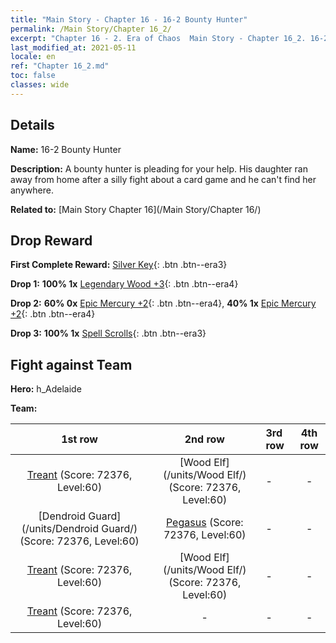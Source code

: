 ```yaml
---
title: "Main Story - Chapter 16 - 16-2 Bounty Hunter"
permalink: /Main Story/Chapter 16_2/
excerpt: "Chapter 16 - 2. Era of Chaos  Main Story - Chapter 16_2. 16-2 Bounty Hunter"
last_modified_at: 2021-05-11
locale: en
ref: "Chapter 16_2.md"
toc: false
classes: wide
---
```


## Details

 **Name:** 16-2 Bounty Hunter

 **Description:** A bounty hunter is pleading for your help. His daughter ran away from home after a silly fight about a card game and he can't find her anywhere.

 **Related to:** [Main Story Chapter 16](/Main Story/Chapter 16/)

## Drop Reward

 **First Complete Reward:** [Silver Key](/Items/con_693/){: .btn .btn--era3}

 **Drop 1:** **100% 1x** [Legendary Wood +3](/Items/mat_55/){: .btn .btn--era4}

 **Drop 2:** **60% 0x** [Epic Mercury +2](/Items/mat_49/){: .btn .btn--era4}, **40% 1x** [Epic Mercury +2](/Items/mat_49/){: .btn .btn--era4}

 **Drop 3:** **100% 1x** [Spell Scrolls](/Items/con_694/){: .btn .btn--era3}


## Fight against Team
 **Hero:** h_Adelaide

 **Team:**


  | 1st row | 2nd row | 3rd row | 4th row |
  |:----:|:----:|:----|:----:|
  | [Treant](/units/Treant/) (Score: 72376, Level:60)  | [Wood Elf](/units/Wood Elf/) (Score: 72376, Level:60)  | - | - |
  | [Dendroid Guard](/units/Dendroid Guard/) (Score: 72376, Level:60)  | [Pegasus](/units/Pegasus/) (Score: 72376, Level:60)  | - | - |
  | [Treant](/units/Treant/) (Score: 72376, Level:60)  | [Wood Elf](/units/Wood Elf/) (Score: 72376, Level:60)  | - | - |
  | [Treant](/units/Treant/) (Score: 72376, Level:60)  | - | - | - |


